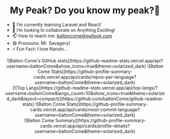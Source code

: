 ### <h1 style="text-align:center"> My Peak? Do you know my peak?😤</h1>


- 🌱 I’m currently learning Laravel and React!
- 👯 I’m looking to collaborate on Anything Exciting!
- 📫 How to reach me: baltoncome@outlook.com
- 😄 Pronouns: Mr. Savagery!
- ⚡ Fun Fact: I love Naruto...

<div style="text-align:center">
![Balton Come's GitHub stats](https://github-readme-stats.vercel.app/api?username=baltonCome&show_icons=true&theme=solarized_dark)
![Balton Come Stats](https://github-profile-summary-cards.vercel.app/api/cards/repos-per-language?username=baltonCome&theme=solarized_dark)
</div>

<div style="text-align:center">
[![Top Langs](https://github-readme-stats.vercel.app/api/top-langs/?username=baltonCome&langs_count=10&show_icons=true&theme=solarized_dark&layout=compact)](https://github.com/baltonCome/github-readme-stats)
![Balton Come Stats](https://github-profile-summary-cards.vercel.app/api/cards/most-commit-language?username=baltonCome&theme=solarized_dark)
</div>

<div style="text-align:center">
![Balton Come Summary](https://github-profile-summary-cards.vercel.app/api/cards/profile-details?username=baltonCome&theme=solarized_dark)
</div>
